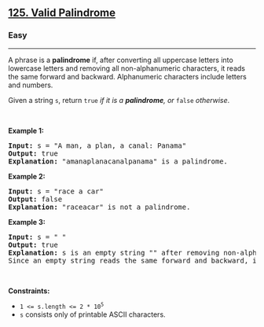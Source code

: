 <h2><a href="https://leetcode.com/problems/valid-palindrome/">125. Valid Palindrome</a></h2><h3>Easy</h3><hr><div><p>A phrase is a <strong>palindrome</strong> if, after converting all uppercase letters into lowercase letters and removing all non-alphanumeric characters, it reads the same forward and backward. Alphanumeric characters include letters and numbers.</p>

<p>Given a string <code>s</code>, return <code>true</code><em> if it is a <strong>palindrome</strong>, or </em><code>false</code><em> otherwise</em>.</p>

<p>&nbsp;</p>
<p><strong>Example 1:</strong></p>

<div class="top-box hide"><div class="alert-info"></div></div><pre data-original-code="Input: s = &quot;A man, a plan, a canal: Panama&quot;
Output: true
Explanation: &quot;amanaplanacanalpanama&quot; is a palindrome.
" data-snippet-id="ext.be9a79f71836db216c1df90552c93ad0" data-snippet-saved="false" data-codota-status="done"><strong>Input:</strong> s = "A man, a plan, a canal: Panama"
<strong>Output:</strong> true
<strong>Explanation:</strong> "amanaplanacanalpanama" is a palindrome.
</pre>

<p><strong>Example 2:</strong></p>

<div class="top-box hide"><div class="alert-info"></div></div><pre data-original-code="Input: s = &quot;race a car&quot;
Output: false
Explanation: &quot;raceacar&quot; is not a palindrome.
" data-snippet-id="ext.9e906e856aceeed8c2f1735b678f2e12" data-snippet-saved="false" data-codota-status="done"><strong>Input:</strong> s = "race a car"
<strong>Output:</strong> false
<strong>Explanation:</strong> "raceacar" is not a palindrome.
</pre>

<p><strong>Example 3:</strong></p>

<div class="top-box hide"><div class="alert-info"></div></div><pre data-original-code="Input: s = &quot; &quot;
Output: true
Explanation: s is an empty string &quot;&quot; after removing non-alphanumeric characters.
Since an empty string reads the same forward and backward, it is a palindrome.
" data-snippet-id="ext.74bb19f5aaaa9f446ebe2f78d8742a82" data-snippet-saved="false" data-codota-status="done"><strong>Input:</strong> s = " "
<strong>Output:</strong> true
<strong>Explanation:</strong> s is an empty string "" after removing non-alphanumeric characters.
Since an empty string reads the same forward and backward, it is a palindrome.
</pre>

<p>&nbsp;</p>
<p><strong>Constraints:</strong></p>

<ul>
	<li><code>1 &lt;= s.length &lt;= 2 * 10<sup>5</sup></code></li>
	<li><code>s</code> consists only of printable ASCII characters.</li>
</ul>
</div>